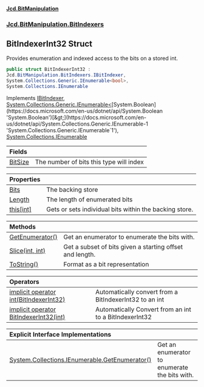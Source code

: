 ﻿#### [Jcd.BitManipulation](index.md 'index')
### [Jcd.BitManipulation.BitIndexers](Jcd.BitManipulation.BitIndexers.md 'Jcd.BitManipulation.BitIndexers')

## BitIndexerInt32 Struct

Provides enumeration and indexed access to the bits on a stored int.

```csharp
public struct BitIndexerInt32 :
Jcd.BitManipulation.BitIndexers.IBitIndexer,
System.Collections.Generic.IEnumerable<bool>,
System.Collections.IEnumerable
```

Implements [IBitIndexer](Jcd.BitManipulation.BitIndexers.IBitIndexer.md 'Jcd.BitManipulation.BitIndexers.IBitIndexer'), [System.Collections.Generic.IEnumerable&lt;](https://docs.microsoft.com/en-us/dotnet/api/System.Collections.Generic.IEnumerable-1 'System.Collections.Generic.IEnumerable`1')[System.Boolean](https://docs.microsoft.com/en-us/dotnet/api/System.Boolean 'System.Boolean')[&gt;](https://docs.microsoft.com/en-us/dotnet/api/System.Collections.Generic.IEnumerable-1 'System.Collections.Generic.IEnumerable`1'), [System.Collections.IEnumerable](https://docs.microsoft.com/en-us/dotnet/api/System.Collections.IEnumerable 'System.Collections.IEnumerable')

| Fields                                                                                                                          |                                         |
|:--------------------------------------------------------------------------------------------------------------------------------|:----------------------------------------|
| [BitSize](Jcd.BitManipulation.BitIndexers.BitIndexerInt32.BitSize.md 'Jcd.BitManipulation.BitIndexers.BitIndexerInt32.BitSize') | The number of bits this type will index |

| Properties                                                                                                                            |                                                        |
|:--------------------------------------------------------------------------------------------------------------------------------------|:-------------------------------------------------------|
| [Bits](Jcd.BitManipulation.BitIndexers.BitIndexerInt32.Bits.md 'Jcd.BitManipulation.BitIndexers.BitIndexerInt32.Bits')                | The backing store                                      |
| [Length](Jcd.BitManipulation.BitIndexers.BitIndexerInt32.Length.md 'Jcd.BitManipulation.BitIndexers.BitIndexerInt32.Length')          | The length of enumerated bits                          |
| [this[int]](Jcd.BitManipulation.BitIndexers.BitIndexerInt32.this[int].md 'Jcd.BitManipulation.BitIndexers.BitIndexerInt32.this[int]') | Gets or sets individual bits within the backing store. |

| Methods                                                                                                                                                 |                                                          |
|:--------------------------------------------------------------------------------------------------------------------------------------------------------|:---------------------------------------------------------|
| [GetEnumerator()](Jcd.BitManipulation.BitIndexers.BitIndexerInt32.GetEnumerator().md 'Jcd.BitManipulation.BitIndexers.BitIndexerInt32.GetEnumerator()') | Get an enumerator to enumerate the bits with.            |
| [Slice(int, int)](Jcd.BitManipulation.BitIndexers.BitIndexerInt32.Slice(int,int).md 'Jcd.BitManipulation.BitIndexers.BitIndexerInt32.Slice(int, int)')  | Get a subset of bits given a starting offset and length. |
| [ToString()](Jcd.BitManipulation.BitIndexers.BitIndexerInt32.ToString().md 'Jcd.BitManipulation.BitIndexers.BitIndexerInt32.ToString()')                | Format as a bit representation                           |

| Operators                                                                                                                                                                                                                                                                       |                                                        |
|:--------------------------------------------------------------------------------------------------------------------------------------------------------------------------------------------------------------------------------------------------------------------------------|:-------------------------------------------------------|
| [implicit operator int(BitIndexerInt32)](Jcd.BitManipulation.BitIndexers.BitIndexerInt32.op_Implicitint(Jcd.BitManipulation.BitIndexers.BitIndexerInt32).md 'Jcd.BitManipulation.BitIndexers.BitIndexerInt32.op_Implicit int(Jcd.BitManipulation.BitIndexers.BitIndexerInt32)') | Automatically convert from a BitIndexerInt32 to an int |
| [implicit operator BitIndexerInt32(int)](Jcd.BitManipulation.BitIndexers.BitIndexerInt32.op_ImplicitJcd.BitManipulation.BitIndexers.BitIndexerInt32(int).md 'Jcd.BitManipulation.BitIndexers.BitIndexerInt32.op_Implicit Jcd.BitManipulation.BitIndexers.BitIndexerInt32(int)') | Automatically Convert from an int to a BitIndexerInt32 |

| Explicit Interface Implementations                                                                                                                                                                                                                   |                                               |
|:-----------------------------------------------------------------------------------------------------------------------------------------------------------------------------------------------------------------------------------------------------|:----------------------------------------------|
| [System.Collections.IEnumerable.GetEnumerator()](Jcd.BitManipulation.BitIndexers.BitIndexerInt32.System.Collections.IEnumerable.GetEnumerator().md 'Jcd.BitManipulation.BitIndexers.BitIndexerInt32.System.Collections.IEnumerable.GetEnumerator()') | Get an enumerator to enumerate the bits with. |
